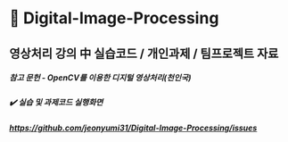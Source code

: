 # 📑 Digital-Image-Processing

## 영상처리 강의 中 실습코드 / 개인과제 / 팀프로젝트 자료

#####  참고 문헌 - OpenCV를 이용한 디지털 영상처리(천인국)
##### ✔️ 실습 및 과제코드 실행화면 
##### https://github.com/jeonyumi31/Digital-Image-Processing/issues
